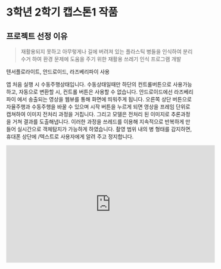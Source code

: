 # 3학년 2학기 캡스톤1 작품
## 프로젝트 선정 이유
> 재활용되지 못하고 아무렇게나 길에 버려져 있는 플라스틱 병들을 인식하여 분리수거 하여 환경 문제에 도움을 주기 위한 재활용 쓰레기 인식 프로그램 개발

텐서플로라이트, 안드로이드, 라즈베리파이 사용

앱 처음 실행 시 수동주행상태입니다. 수동상태일때만 하단의 컨트롤버튼으로 사용가능하고, 
자동으로 변환할 시, 컨트롤 버튼은 사용할 수 없습니다.
안드로이드에선 라즈베리파이 에서 송출되는 영상을 웹뷰를 통해 화면에 띄워주게 됩니다.
오른쪽 상단 버튼으로 자율주행과 수동주행을 바꿀 수 있으며
시작 버튼을 누르게 되면  영상을 프레임 단위로 캡쳐하여 이미지 전처리 과정을 거칩니다. 그리고 모델은 
전처리 된 이미지로 추론과정을 거쳐 결과를 도출해냅니다.
이러한 과정을 쓰레드를 이용해 지속적으로 반복하게 만들어 실시간으로 객체탐지가 가능하게 하였습니다.
촬영 범위 내의 병 형태를 감지하면, 휴대폰 상단에 /텍스트로 사용자에게 알려 주고 정지합니다.


<iframe width="560" height="315" src="https://www.youtube.com/embed/URHFq_wiG44" title="YouTube video player" frameborder="0" allow="accelerometer; autoplay; clipboard-write; encrypted-media; gyroscope; picture-in-picture" allowfullscreen></iframe>
